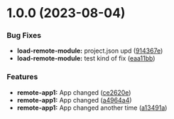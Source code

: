 # 1.0.0 (2023-08-04)


### Bug Fixes

* **load-remote-module:** project.json upd ([914367e](https://github.com/MisterShyster/mf-nx-test-repo/commit/914367e9036fd18b596f7ea82ba75cb6e07959e8))
* **load-remote-module:** test kind of fix ([eaa11bb](https://github.com/MisterShyster/mf-nx-test-repo/commit/eaa11bbc7681962f54dc673f150612d43c5ea884))


### Features

* **remote-app1:** App changed ([ce2620e](https://github.com/MisterShyster/mf-nx-test-repo/commit/ce2620e0f10f52fe8028ee3cc658f7f184decdc8))
* **remote-app1:** App changed ([a4964a4](https://github.com/MisterShyster/mf-nx-test-repo/commit/a4964a447cd3ef5d59e9d3393d2d8a098012738f))
* **remote-app1:** App changed another time ([a13491a](https://github.com/MisterShyster/mf-nx-test-repo/commit/a13491a0e0dab07e99c6e77bea7efa456c795760))
